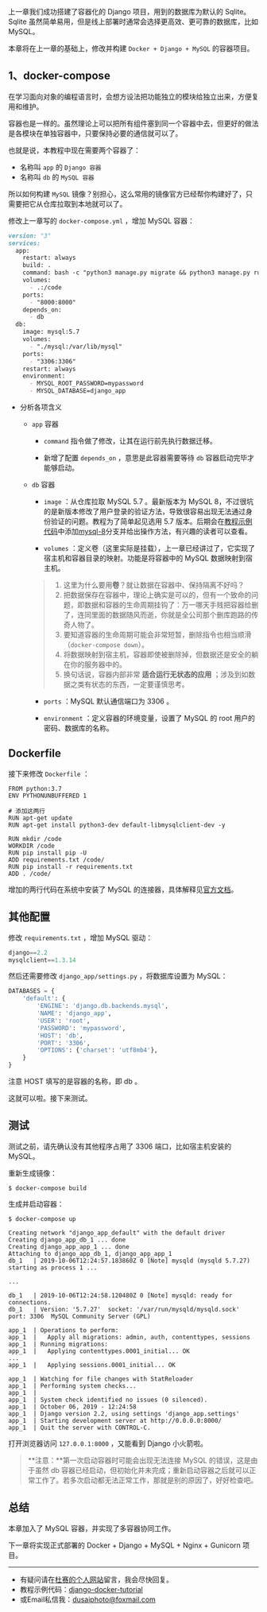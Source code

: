 上一章我们成功搭建了容器化的 Django 项目，用到的数据库为默认的 Sqlite。Sqlite 虽然简单易用，但是线上部署时通常会选择更高效、更可靠的数据库，比如 MySQL。

本章将在上一章的基础上，修改并构建 `Docker + Django + MySQL` 的容器项目。

## 1、docker-compose

在学习面向对象的编程语言时，会想方设法把功能独立的模块给独立出来，方便复用和维护。

容器也是一样的。虽然理论上可以把所有组件塞到同一个容器中去，但更好的做法是各模块在单独容器中，只要保持必要的通信就可以了。

也就是说，本教程中现在需要两个容器了：

- 名称叫 `app` 的 `Django 容器`
- 名称叫 `db` 的 `MySQL 容器`

所以如何构建 `MySQL` 镜像？别担心，这么常用的镜像官方已经帮你构建好了，只需要把它从仓库拉取到本地就可以了。

修改上一章写的 `docker-compose.yml` ，增加 MySQL 容器：

```markdown
version: "3"
services:
  app:
    restart: always
    build: .
    command: bash -c "python3 manage.py migrate && python3 manage.py runserver 0.0.0.0:8000"
    volumes:
      - .:/code
    ports:
      - "8000:8000"
    depends_on:
      - db
  db:
    image: mysql:5.7
    volumes:
      - "./mysql:/var/lib/mysql"
    ports:
      - "3306:3306"
    restart: always
    environment:
      - MYSQL_ROOT_PASSWORD=mypassword
      - MYSQL_DATABASE=django_app
```

- 分析各项含义
    - `app` 容器
        
        - `command` 指令做了修改，让其在运行前先执行数据迁移。
        
        - 新增了配置 `depends_on` ，意思是此容器需要等待 `db` 容器启动完毕才能够启动。
        
    - `db` 容器

        - `image` ：从仓库拉取 MySQL 5.7 。最新版本为 MySQL 8，不过很坑的是新版本修改了用户登录的验证方法，导致很容易出现无法通过身份验证的问题。教程为了简单起见选用 5.7 版本。后期会在[教程示例代码](https://github.com/stacklens/django-docker-tutorial)中添加[mysql-8]()分支并给出操作方法，有兴趣的读者可以查看。

        - `volumes` ：定义卷（这里实际是挂载），上一章已经讲过了，它实现了宿主机和容器目录的映射。功能是将容器中的 MySQL 数据映射到宿主机。
        >1) 这里为什么要用**卷**？就让数据在容器中、保持隔离不好吗？
        >2) 把数据保存在容器中，理论上确实是可以的，但有一个致命的问题，即数据和容器的生命周期挂钩了：万一哪天手贱把容器给删了，连同里面的数据随风而逝，你就是全公司那个删库跑路的传奇人物了。
        >3) 要知道容器的生命周期可能会非常短暂，删除指令也相当顺滑（`docker-compose down`）。
        >4) 将数据映射到宿主机，容器即使被删除掉，但数据还是安全的躺在你的服务器中的。
        >5) 换句话说，容器内部非常 **适合运行无状态的应用** ；涉及到如数据之类有状态的东西，一定要谨慎思考。

        - `ports` ：MySQL 默认通信端口为 3306 。

        - `environment` ：定义容器的环境变量，设置了 MySQL 的 root 用户的密码、数据库的名称。


## Dockerfile

接下来修改 `Dockerfile` ：

```shell
FROM python:3.7
ENV PYTHONUNBUFFERED 1

# 添加这两行
RUN apt-get update
RUN apt-get install python3-dev default-libmysqlclient-dev -y

RUN mkdir /code
WORKDIR /code
RUN pip install pip -U
ADD requirements.txt /code/
RUN pip install -r requirements.txt
ADD . /code/
```

增加的两行代码在系统中安装了 MySQL 的连接器，具体解释见[官方文档](https://pypi.org/project/mysqlclient/)。

## 其他配置

修改 `requirements.txt` ，增加 MySQL 驱动：

```python
django==2.2
mysqlclient==1.3.14
```

然后还需要修改 `django_app/settings.py` ，将数据库设置为 MySQL：

```python
DATABASES = {
    'default': {
        'ENGINE': 'django.db.backends.mysql',
        'NAME': 'django_app',
        'USER': 'root',
        'PASSWORD': 'mypassword',
        'HOST': 'db',
        'PORT': '3306',
        'OPTIONS': {'charset': 'utf8mb4'},
    }
}
```

注意 HOST 填写的是容器的名称，即 db 。

这就可以啦。接下来测试。

## 测试

测试之前，请先确认没有其他程序占用了 3306 端口，比如宿主机安装的 MySQL。

重新生成镜像：

```shell
$ docker-compose build
```

生成并启动容器：

```shell
$ docker-compose up

Creating network "django_app_default" with the default driver
Creating django_app_db_1 ... done
Creating django_app_app_1 ... done
Attaching to django_app_db_1, django_app_app_1
db_1   | 2019-10-06T12:24:57.183860Z 0 [Note] mysqld (mysqld 5.7.27) starting as process 1 ...

...

db_1   | 2019-10-06T12:24:58.120480Z 0 [Note] mysqld: ready for connections.
db_1   | Version: '5.7.27'  socket: '/var/run/mysqld/mysqld.sock'  port: 3306  MySQL Community Server (GPL)

app_1  | Operations to perform:
app_1  |   Apply all migrations: admin, auth, contenttypes, sessions
app_1  | Running migrations:
app_1  |   Applying contenttypes.0001_initial... OK
...
app_1  |   Applying sessions.0001_initial... OK

app_1  | Watching for file changes with StatReloader
app_1  | Performing system checks...
app_1  | 
app_1  | System check identified no issues (0 silenced).
app_1  | October 06, 2019 - 12:24:58
app_1  | Django version 2.2, using settings 'django_app.settings'
app_1  | Starting development server at http://0.0.0.0:8000/
app_1  | Quit the server with CONTROL-C.
```

打开浏览器访问 `127.0.0.1:8000` ，又能看到 Django 小火箭啦。

> **注意：**第一次启动容器时可能会出现无法连接 MySQL 的错误，这是由于虽然 db 容器已经启动，但初始化并未完成；重新启动容器之后就可以正常工作了。若多次启动都无法正常工作，那就是别的原因了，好好检查吧。

## 总结

本章加入了 MySQL 容器，并实现了多容器协同工作。

下一章将实现正式部署的 Docker + Django + MySQL + Nginx + Gunicorn 项目。

------

- 有疑问请在[杜赛的个人网站](https://www.dusaiphoto.com)留言，我会尽快回复。
- 教程示例代码：[django-docker-tutorial](https://github.com/stacklens/django-docker-tutorial)
- 或Email私信我：[dusaiphoto@foxmail.com](mailto:dusaiphoto@foxmail.com)